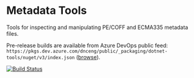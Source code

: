 # Metadata Tools

Tools for inspecting and manipulating PE/COFF and ECMA335 metadata files.

Pre-release builds are available from Azure DevOps public feed: `https://pkgs.dev.azure.com/dnceng/public/_packaging/dotnet-tools/nuget/v3/index.json` ([browse](https://dev.azure.com/dnceng/public/_packaging?_a=feed&feed=dotnet-tools)).

[![Build Status](https://dev.azure.com/dnceng/public/_apis/build/status/dotnet/metadata-tools/MetadataTools%20PR?branchName=main)](https://dev.azure.com/dnceng/public/_build/latest?definitionId=311?branchName=main)
